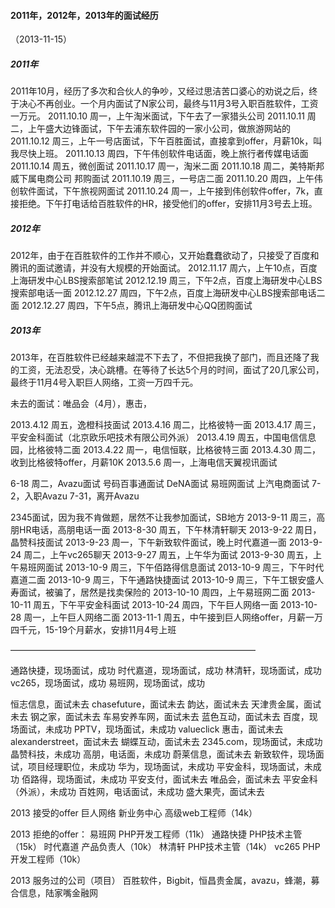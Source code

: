 
#### 2011年，2012年，2013年的面试经历
（2013-11-15）

##### 2011年
2011年10月，经历了多次和合伙人的争吵，又经过思洁苦口婆心的劝说之后，终于决心不再创业。一个月内面试了N家公司，最终与11月3号入职百胜软件，工资一万元。
2011.10.10 周一，上午淘米面试，下午去了一家猎头公司
2011.10.11 周二，上午盛大边锋面试，下午去浦东软件园的一家小公司，做旅游网站的
2011.10.12 周三，上午一号店面试，下午百胜面试，直接拿到offer，月薪10k，叫我尽快上班。
2011.10.13 周四，下午伟创软件电话面，晚上旅行者传媒电话面
2011.10.14 周五，微创面试
2011.10.17 周一，淘米二面
2011.10.18 周二，美特斯邦威下属电商公司 邦购面试
2011.10.19 周三，一号店二面
2011.10.20 周四，上午伟创软件面试，下午旅视网面试
2011.10.24 周一，上午接到伟创软件offer，7k，直接拒绝。下午打电话给百胜软件的HR，接受他们的offer，安排11月3号去上班。

##### 2012年
2012年，由于在百胜软件的工作并不顺心，又开始蠢蠢欲动了，只接受了百度和腾讯的面试邀请，并没有大规模的开始面试。
2012.11.17 周六，上午10点，百度上海研发中心LBS搜索部笔试
2012.12.19 周三，下午2点，百度上海研发中心LBS搜索部电话一面
2012.12.27 周四，下午2点，百度上海研发中心LBS搜索部电话二面
2012.12.27 周四，下午5点，腾讯上海研发中心QQ团购面试

##### 2013年
2013年，在百胜软件已经越来越混不下去了，不但把我换了部门，而且还降了我的工资，无法忍受，决心跳槽。在等待了长达5个月的时间，面试了20几家公司，最终于11月4号入职巨人网络，工资一万四千元。

未去的面试：唯品会（4月），惠击，

2013.4.12 周五，逸橙科技面试
2013.4.16 周二，比格彼特一面
2013.4.17 周三，平安金科面试（北京欧乐吧技术有限公司外派）
2013.4.19 周五，中国电信信息园，比格彼特二面
2013.4.22 周一，电信恒联，比格彼特三面
2013.4.30 周二，收到比格彼特offer，月薪10K
2013.5.6 周一，上海电信天翼视讯面试

6-18 周二，Avazu面试
号码百事通面试
DeNA面试
易班网面试
上汽电商面试
7-2，入职Avazu
7-31，离开Avazu

2345面试，因为我不肯做题，居然不让我参加面试，SB地方
2013-9-11 周三，高朋HR电话，高朋电话一面
2013-8-30 周五，下午林清轩聊天
2013-9-22 周日，晶赞科技面试
2013-9-23 周一，下午新致软件面试，晚上时代嘉道一面
2013-9-24 周二，上午vc265聊天
2013-9-27 周五，上午华为面试
2013-9-30 周五，上午易班网面试
2013-10-9 周三，下午佰路得信息面试
2013-10-9 周三，下午时代嘉道二面
2013-10-9 周三，下午通路快捷面试
2013-10-9 周三，下午工银安盛人寿面试，被骗了，居然是找卖保险的
2013-10-10 周四，上午易班网二面
2013-10-11 周五，下午平安金科面试
2013-10-24 周四，下午巨人网络一面
2013-10-28 周一，上午巨人网络二面
2013-11-1 周五，中午接到巨人网络offer，月薪一万四千元，15-19个月薪水，安排11月4号上班


————————————————————————————

通路快捷，现场面试，成功
时代嘉道，现场面试，成功
林清轩，现场面试，成功
vc265，现场面试，成功
易班网，现场面试，成功

恒志信息，面试未去
chasefuture，面试未去
韵达，面试未去
天津贵金属，面试未去
钢之家，面试未去
车易安养车网，面试未去
蓝色互动，面试未去
百度，现场面试，未成功
PPTV，现场面试，未成功
valueclick 惠击，面试未去
alexanderstreet，面试未去
蝴蝶互动，面试未去
2345.com，现场面试，未成功
晶赞科技，未成功
高朋，电话面，未成功
蔚莱信息，面试未去
新致软件，现场面试，项目经理职位，未成功
华为，现场面试，未成功
平安金科，现场面试，未成功
佰路得，现场面试，未成功
平安支付，面试未去
唯品会，面试未去
平安金科（外派），未成功
百姓网，电话面试，未成功
盛大果壳，面试未去


2013 接受的offer
巨人网络 新业务中心 高级web工程师（14k）

2013 拒绝的offer：
易班网  PHP开发工程师（11k）
通路快捷 PHP技术主管（15k）
时代嘉道 产品负责人（10k）
林清轩 PHP技术主管（14k）
vc265 PHP开发工程师（10k）

2013 服务过的公司（项目）
百胜软件，Bigbit，恒昌贵金属，avazu，蜂潮，募合信息，陆家嘴金融网
